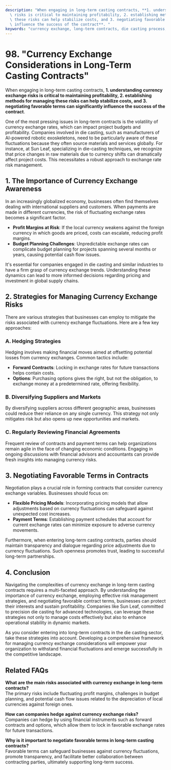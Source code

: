 ```yaml
---
description: "When engaging in long-term casting contracts, **1. understanding currency exchange\
  \ risks is critical to maintaining profitability, 2. establishing methods for managing\
  \ these risks can help stabilize costs, and 3. negotiating favorable terms can significantly\
  \ influence the success of the contract**. "
keywords: "currency exchange, long-term contracts, die casting process, heat dissipation performance"
---
```

# 98. "Currency Exchange Considerations in Long-Term Casting Contracts"

When engaging in long-term casting contracts, **1. understanding currency exchange risks is critical to maintaining profitability, 2. establishing methods for managing these risks can help stabilize costs, and 3. negotiating favorable terms can significantly influence the success of the contract**. 

One of the most pressing issues in long-term contracts is the volatility of currency exchange rates, which can impact project budgets and profitability. Companies involved in die casting, such as manufacturers of AI-powered robotic exoskeletons, need to be particularly aware of these fluctuations because they often source materials and services globally. For instance, at Sun Leaf, specializing in die-casting techniques, we recognize that price changes in raw materials due to currency shifts can dramatically affect project costs. This necessitates a robust approach to exchange rate risk management.

## 1. The Importance of Currency Exchange Awareness

In an increasingly globalized economy, businesses often find themselves dealing with international suppliers and customers. When payments are made in different currencies, the risk of fluctuating exchange rates becomes a significant factor. 

- **Profit Margins at Risk**: If the local currency weakens against the foreign currency in which goods are priced, costs can escalate, reducing profit margins.
- **Budget Planning Challenges**: Unpredictable exchange rates can complicate budget planning for projects spanning several months or years, causing potential cash flow issues.

It's essential for companies engaged in die casting and similar industries to have a firm grasp of currency exchange trends. Understanding these dynamics can lead to more informed decisions regarding pricing and investment in global supply chains.

## 2. Strategies for Managing Currency Exchange Risks

There are various strategies that businesses can employ to mitigate the risks associated with currency exchange fluctuations. Here are a few key approaches:

### A. Hedging Strategies

Hedging involves making financial moves aimed at offsetting potential losses from currency exchanges. Common tactics include:

- **Forward Contracts**: Locking in exchange rates for future transactions helps contain costs.
- **Options**: Purchasing options gives the right, but not the obligation, to exchange money at a predetermined rate, offering flexibility.

### B. Diversifying Suppliers and Markets

By diversifying suppliers across different geographic areas, businesses could reduce their reliance on any single currency. This strategy not only mitigates risk but also opens up new opportunities and markets.

### C. Regularly Reviewing Financial Agreements

Frequent review of contracts and payment terms can help organizations remain agile in the face of changing economic conditions. Engaging in ongoing discussions with financial advisors and accountants can provide fresh insights into managing currency risks.

## 3. Negotiating Favorable Terms in Contracts

Negotiation plays a crucial role in forming contracts that consider currency exchange variables. Businesses should focus on:

- **Flexible Pricing Models**: Incorporating pricing models that allow adjustments based on currency fluctuations can safeguard against unexpected cost increases.
- **Payment Terms**: Establishing payment schedules that account for current exchange rates can minimize exposure to adverse currency movements.

Furthermore, when entering long-term casting contracts, parties should maintain transparency and dialogue regarding price adjustments due to currency fluctuations. Such openness promotes trust, leading to successful long-term partnerships.

## 4. Conclusion

Navigating the complexities of currency exchange in long-term casting contracts requires a multi-faceted approach. By understanding the importance of currency exchange, employing effective risk management strategies, and negotiating favorable contract terms, businesses can protect their interests and sustain profitability. Companies like Sun Leaf, committed to precision die casting for advanced technologies, can leverage these strategies not only to manage costs effectively but also to enhance operational stability in dynamic markets.

As you consider entering into long-term contracts in the die casting sector, take these strategies into account. Developing a comprehensive framework for managing currency exchange considerations will empower your organization to withstand financial fluctuations and emerge successfully in the competitive landscape.

## Related FAQs

**What are the main risks associated with currency exchange in long-term contracts?**  
The primary risks include fluctuating profit margins, challenges in budget planning, and potential cash flow issues related to the depreciation of local currencies against foreign ones.

**How can companies hedge against currency exchange risks?**  
Companies can hedge by using financial instruments such as forward contracts and options, which allow them to lock in favorable exchange rates for future transactions.

**Why is it important to negotiate favorable terms in long-term casting contracts?**  
Favorable terms can safeguard businesses against currency fluctuations, promote transparency, and facilitate better collaboration between contracting parties, ultimately supporting long-term success.
